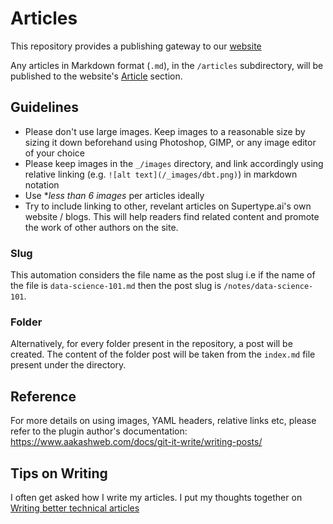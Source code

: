 # Articles
This repository provides a publishing gateway to our [website](https://supertype.ai) 

Any articles in Markdown format (`.md`), in the `/articles` subdirectory, will be published to the website's [Article](https://supertype.ai/notes) section.

## Guidelines
- Please don't use large images. Keep images to a reasonable size by sizing it down beforehand using Photoshop, GIMP, or any image editor of your choice
- Please keep images in the `_/images` directory, and link accordingly using relative linking (e.g. `![alt text](/_images/dbt.png)`) in markdown notation
- Use **less than 6 images* per articles ideally
- Try to include linking to other, revelant articles on Supertype.ai's own website / blogs. This will help readers find related content and promote the work of other authors on the site. 

### Slug
This automation considers the file name as the post slug i.e if the name of the file is `data-science-101.md` then the post slug is `/notes/data-science-101`.

### Folder
Alternatively, for every folder present in the repository, a post will be created. The content of the folder post will be taken from the `index.md` file present under the directory.

## Reference
For more details on using images, YAML headers, relative links etc, please refer to the plugin author's documentation: https://www.aakashweb.com/docs/git-it-write/writing-posts/

## Tips on Writing 
I often get asked how I write my articles. I put my thoughts together on [Writing better technical articles](articles/technicalwriting.md)